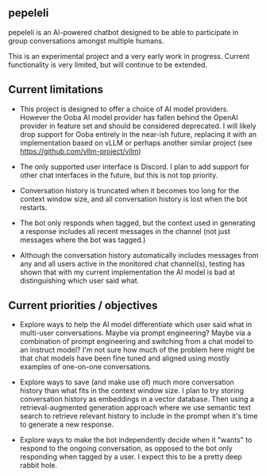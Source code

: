 ## pepeleli

pepeleli is an AI-powered chatbot designed to be able to participate in group conversations amongst multiple humans.

This is an experimental project and a very early work in progress.  Current functionality is very limited, but will continue to be extended.

## Current limitations

- This project is designed to offer a choice of AI model providers.  However the Ooba AI model provider has fallen behind the OpenAI provider in feature set and should be considered deprecated.  I will likely drop support for Ooba entirely in the near-ish future, replacing it with an implementation based on vLLM or perhaps another similar project (see https://github.com/vllm-project/vllm)

- The only supported user interface is Discord.  I plan to add support for other chat interfaces in the future, but this is not top priority.

- Conversation history is truncated when it becomes too long for the context window size, and all conversation history is lost when the bot restarts.

- The bot only responds when tagged, but the context used in generating a response includes all recent messages in the channel (not just messages where the bot was tagged.)

- Although the conversation history automatically includes messages from any and all users active in the monitored chat channel(s), testing has shown that with my current implementation the AI model is bad at distinguishing which user said what.  


## Current priorities / objectives

- Explore ways to help the AI model differentiate which user said what in multi-user conversations.  Maybe via prompt engineering?  Maybe via a combination of prompt engineering and switching from a chat model to an instruct model?  I'm not sure how much of the problem here might be that chat models have been fine tuned and aligned using mostly examples of one-on-one conversations.

- Explore ways to save (and make use of) much more conversation history than what fits in the context window size.  I plan to try storing conversation history as embeddings in a vector database. Then using a retrieval-augmented generation approach where we use semantic text search to retrieve relevant history to include in the prompt when it's time to generate a new response.

- Explore ways to make the bot independently decide when it "wants" to respond to the ongoing conversation, as opposed to the bot only responding when tagged by a user.  I expect this to be a pretty deep rabbit hole.
